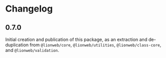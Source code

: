 # Changelog

## 0.7.0

Initial creation and publication of this package, as an extraction and de-duplication from `@lionweb/core`, `@lionweb/utilities`, `@lionweb/class-core`, and `@lionweb/validation`.

